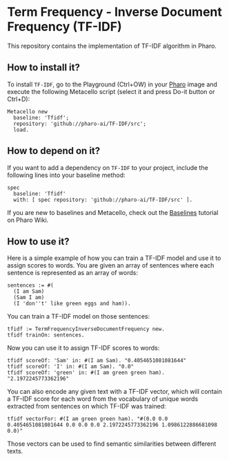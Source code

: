 # Term Frequency - Inverse Document Frequency (TF-IDF)

This repository contains the implementation of TF-IDF algorithm in Pharo.

## How to install it?

To install `TF-IDF`, go to the Playground (Ctrl+OW) in your [Pharo](https://pharo.org/) image and execute the following Metacello script (select it and press Do-it button or Ctrl+D):

```Smalltalk
Metacello new
  baseline: 'Tfidf';
  repository: 'github://pharo-ai/TF-IDF/src';
  load.
```

## How to depend on it?

If you want to add a dependency on `TF-IDF` to your project, include the following lines into your baseline method:

```Smalltalk
spec
  baseline: 'Tfidf'
  with: [ spec repository: 'github://pharo-ai/TF-IDF/src' ].
```

If you are new to baselines and Metacello, check out the [Baselines](https://github.com/pharo-open-documentation/pharo-wiki/blob/master/General/Baselines.md) tutorial on Pharo Wiki.

## How to use it?

Here is a simple example of how you can train a TF-IDF model and use it to assign scores to words. You are given an array of sentences where each sentence is represented as an array of words:

```Smalltalk
sentences := #(
  (I am Sam)
  (Sam I am)
  (I 'don''t' like green eggs and ham)).
```

You can train a TF-IDF model on those sentences:

```Smalltalk
tfidf := TermFrequencyInverseDocumentFrequency new.
tfidf trainOn: sentences.
```

Now you can use it to assign TF-IDF scores to words:

```Smalltalk
tfidf scoreOf: 'Sam' in: #(I am Sam). "0.4054651081081644"
tfidf scoreOf: 'I' in: #(I am Sam). "0.0"
tfidf scoreOf: 'green' in: #(I am green green ham). "2.1972245773362196"
```

You can also encode any given text with a TF-IDF vector, which will contain a TF-IDF score for each word from the vocabulary of unique words extracted from sentences on which TF-IDF was trained:

```Smalltalk
tfidf vectorFor: #(I am green green ham). "#(0.0 0.0 0.4054651081081644 0.0 0.0 0.0 2.1972245773362196 1.0986122886681098 0.0)"
```

Those vectors can be used to find semantic similarities between different texts.
